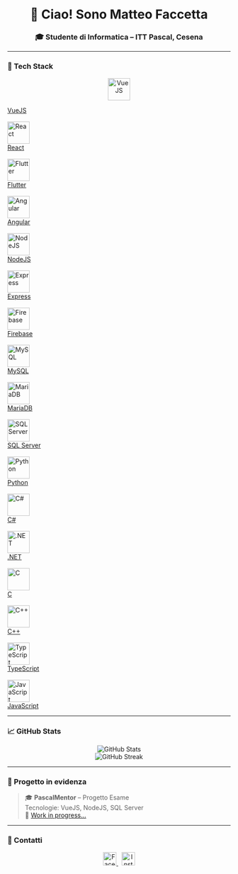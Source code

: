 <h1 align="center">👋 Ciao! Sono Matteo Faccetta</h1>
<h3 align="center">🎓 Studente di Informatica – ITT Pascal, Cesena</h3>

---

### 🚀 Tech Stack

<p align="center"> <a href="https://vuejs.org/" target="_blank"> <img src="https://cdn.jsdelivr.net/gh/devicons/devicon/icons/vuejs/vuejs-original-wordmark.svg" width="50" alt="VueJS"/> <div>VueJS</div> </a> <br/> <a href="https://react.dev/" target="_blank"> <img src="https://cdn.jsdelivr.net/gh/devicons/devicon/icons/react/react-original.svg" width="50" alt="React"/> <div>React</div> </a> <br/> <a href="https://flutter.dev/" target="_blank"> <img src="https://www.vectorlogo.zone/logos/flutterio/flutterio-icon.svg" width="50" alt="Flutter"/> <div>Flutter</div> </a> <br/> <a href="https://angular.io/" target="_blank"> <img src="https://angular.io/assets/images/logos/angular/angular.svg" width="50" alt="Angular"/> <div>Angular</div> </a> <br/> <a href="https://nodejs.org/" target="_blank"> <img src="https://cdn.jsdelivr.net/gh/devicons/devicon/icons/nodejs/nodejs-original.svg" width="50" alt="NodeJS"/> <div>NodeJS</div> </a> <br/> <a href="https://expressjs.com/" target="_blank"> <img src="https://cdn.jsdelivr.net/gh/devicons/devicon/icons/express/express-original-wordmark.svg" width="50" alt="Express"/> <div>Express</div> </a> <br/> <a href="https://firebase.google.com/" target="_blank"> <img src="https://www.vectorlogo.zone/logos/firebase/firebase-icon.svg" width="50" alt="Firebase"/> <div>Firebase</div> </a> <br/> <a href="https://www.mysql.com/" target="_blank"> <img src="https://cdn.jsdelivr.net/gh/devicons/devicon/icons/mysql/mysql-original.svg" width="50" alt="MySQL"/> <div>MySQL</div> </a> <br/> <a href="https://mariadb.org/" target="_blank"> <img src="https://cdn.jsdelivr.net/gh/devicons/devicon/icons/mariadb/mariadb-original.svg" width="50" alt="MariaDB"/> <div>MariaDB</div> </a> <br/> <a href="https://www.microsoft.com/sql-server" target="_blank"> <img src="https://www.svgrepo.com/show/303229/microsoft-sql-server-logo.svg" width="50" alt="SQL Server"/> <div>SQL Server</div> </a> <br/> <a href="https://www.python.org/" target="_blank"> <img src="https://cdn.jsdelivr.net/gh/devicons/devicon/icons/python/python-original.svg" width="50" alt="Python"/> <div>Python</div> </a> <br/> <a href="https://learn.microsoft.com/en-us/dotnet/csharp/" target="_blank"> <img src="https://cdn.jsdelivr.net/gh/devicons/devicon/icons/csharp/csharp-original.svg" width="50" alt="C#"/> <div>C#</div> </a> <br/> <a href="https://dotnet.microsoft.com/" target="_blank"> <img src="https://cdn.jsdelivr.net/gh/devicons/devicon/icons/dot-net/dot-net-original.svg" width="50" alt=".NET"/> <div>.NET</div> </a> <br/> <a href="https://en.wikipedia.org/wiki/C_(programming_language)" target="_blank"> <img src="https://cdn.jsdelivr.net/gh/devicons/devicon/icons/c/c-original.svg" width="50" alt="C"/> <div>C</div> </a> <br/> <a href="https://isocpp.org/" target="_blank"> <img src="https://cdn.jsdelivr.net/gh/devicons/devicon/icons/cplusplus/cplusplus-original.svg" width="50" alt="C++"/> <div>C++</div> </a> <br/> <a href="https://www.typescriptlang.org/" target="_blank"> <img src="https://cdn.jsdelivr.net/gh/devicons/devicon/icons/typescript/typescript-original.svg" width="50" alt="TypeScript"/> <div>TypeScript</div> </a> <br/> <a href="https://developer.mozilla.org/en-US/docs/Web/JavaScript" target="_blank"> <img src="https://cdn.jsdelivr.net/gh/devicons/devicon/icons/javascript/javascript-original.svg" width="50" alt="JavaScript"/> <div>JavaScript</div> </a> </p>

---
### 📈 GitHub Stats

<p align="center">
  <img src="https://github-readme-stats.vercel.app/api?username=mxttex&show_icons=true&theme=tokyonight" alt="GitHub Stats" />
  <br/>
  <img src="https://github-readme-streak-stats.herokuapp.com?user=mxttex&theme=tokyonight&hide_border=true" alt="GitHub Streak" />
</p>

---

### 📌 Progetto in evidenza

> 🎓 **PascalMentor** – Progetto Esame  
> Tecnologie: VueJS, NodeJS, SQL Server  
> 🔗 [Work in progress…](https://github.com/mxttex/PascalMentor)

---

### 🔗 Contatti

<p align="center">
  <a href="https://facebook.com/matteo.faccetta" target="_blank">
    <img src="https://cdn.jsdelivr.net/gh/devicons/devicon/icons/facebook/facebook-original.svg" width="30" alt="Facebook" />
  </a>
  &nbsp;
  <a href="https://instagram.com/matteo.faccetta" target="_blank">
    <img src="https://raw.githubusercontent.com/rahuldkjain/github-profile-readme-generator/master/src/images/icons/Social/instagram.svg" width="30" alt="Instagram" />
  </a>
</p>
